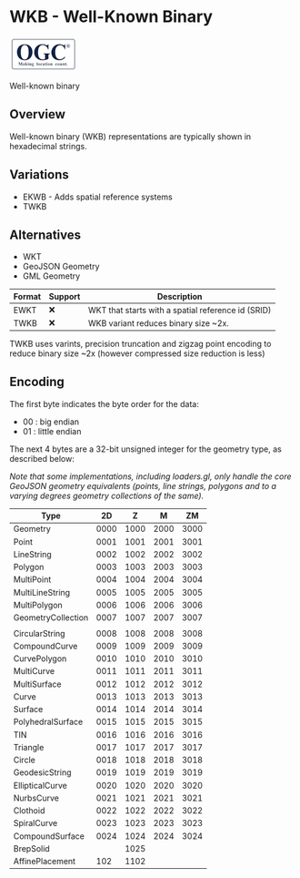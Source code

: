 # WKB - Well-Known Binary

![ogc-logo](../../../images/logos/ogc-logo-60.png)

Well-known binary

## Overview

Well-known binary (WKB) representations are typically shown in hexadecimal strings.

## Variations

- EKWB - Adds spatial reference systems
- TWKB

## Alternatives

- WKT
- GeoJSON Geometry
- GML Geometry 


| Format | Support | Description                                        |
| ------ | ------- | -------------------------------------------------- |
| EWKT   | ❌       | WKT that starts with a spatial reference id (SRID) |
| TWKB   | ❌       | WKB variant reduces binary size ~2x.               |

TWKB uses varints, precision truncation and zigzag point encoding to reduce binary size ~2x (however compressed size reduction is less)

## Encoding

The first byte indicates the byte order for the data:

- 00 : big endian
- 01 : little endian

The next 4 bytes are a 32-bit unsigned integer for the geometry type, as described below:

*Note that some implementations, including loaders.gl, only handle the core GeoJSON geometry equivalents (points, line strings, polygons and to a varying degrees geometry collections of the same).*

| Type               | 2D   | Z    | M    | ZM   |
| ------------------ | ---- | ---- | ---- | ---- |
| Geometry           | 0000 | 1000 | 2000 | 3000 |
| Point              | 0001 | 1001 | 2001 | 3001 |
| LineString         | 0002 | 1002 | 2002 | 3002 |
| Polygon            | 0003 | 1003 | 2003 | 3003 |
| MultiPoint         | 0004 | 1004 | 2004 | 3004 |
| MultiLineString    | 0005 | 1005 | 2005 | 3005 |
| MultiPolygon       | 0006 | 1006 | 2006 | 3006 |
| GeometryCollection | 0007 | 1007 | 2007 | 3007 |
|                    |
| CircularString     | 0008 | 1008 | 2008 | 3008 |
| CompoundCurve      | 0009 | 1009 | 2009 | 3009 |
| CurvePolygon       | 0010 | 1010 | 2010 | 3010 |
| MultiCurve         | 0011 | 1011 | 2011 | 3011 |
| MultiSurface       | 0012 | 1012 | 2012 | 3012 |
| Curve              | 0013 | 1013 | 2013 | 3013 |
| Surface            | 0014 | 1014 | 2014 | 3014 |
| PolyhedralSurface  | 0015 | 1015 | 2015 | 3015 |
| TIN                | 0016 | 1016 | 2016 | 3016 |
| Triangle           | 0017 | 1017 | 2017 | 3017 |
| Circle             | 0018 | 1018 | 2018 | 3018 |
| GeodesicString     | 0019 | 1019 | 2019 | 3019 |
| EllipticalCurve    | 0020 | 1020 | 2020 | 3020 |
| NurbsCurve         | 0021 | 1021 | 2021 | 3021 |
| Clothoid           | 0022 | 1022 | 2022 | 3022 |
| SpiralCurve        | 0023 | 1023 | 2023 | 3023 |
| CompoundSurface    | 0024 | 1024 | 2024 | 3024 |
| BrepSolid          |      | 1025 |      | |
| AffinePlacement    | 102  | 1102 |      | |

